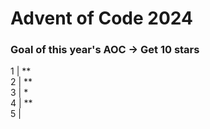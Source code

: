 # Advent of Code 2024
### Goal of this year's AOC -> Get 10 stars
1 | **  
2 | **  
3 | *  
4 | **  
5 | 

